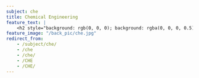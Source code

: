 ```yaml
---
subject: che
title: Chemical Engineering
feature_text: |
    <h2 style="background: rgb(0, 0, 0); background: rgba(0, 0, 0, 0.5); color: #f1f1f1; padding: 10px;">CHE</h2>
feature_image: "/back_pic/che.jpg"
redirect_from:
    - /subject/che/
    - /che
    - /che/
    - /CHE
    - /CHE/
---
```

